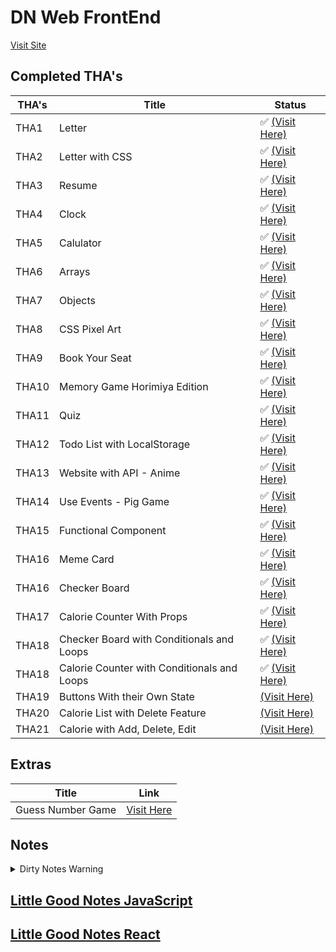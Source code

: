 # DN Web FrontEnd

[Visit Site](https://nikhilnagrale2.github.io/dn-frontend/)

## Completed THA's

| THA's | Title                                       | Status                                                                                    |
| ----- | ------------------------------------------- | ----------------------------------------------------------------------------------------- |
| THA1  | Letter                                      | ✅ [(Visit Here)](https://nikhilnagrale2.github.io/dn-frontend/Day_01/index.html)         |
| THA2  | Letter with CSS                             | ✅ [(Visit Here)](https://nikhilnagrale2.github.io/dn-frontend/Day_02/index.html)         |
| THA3  | Resume                                      | ✅ [(Visit Here)](https://nikhilnagrale2.github.io/dn-frontend/Day_03/index.html)         |
| THA4  | Clock                                       | ✅ [(Visit Here)](https://nikhilnagrale2.github.io/dn-frontend/Day_04/index.html)         |
| THA5  | Calulator                                   | ✅ [(Visit Here)](https://nikhilnagrale2.github.io/dn-frontend/Day_05/index.html)         |
| THA6  | Arrays                                      | ✅ [(Visit Here)](https://nikhilnagrale2.github.io/dn-frontend/Day_06/index.html)         |
| THA7  | Objects                                     | ✅ [(Visit Here)](https://nikhilnagrale2.github.io/dn-frontend/Day_07/index.html)         |
| THA8  | CSS Pixel Art                               | ✅ [(Visit Here)](https://nikhilnagrale2.github.io/dn-frontend/Day_08/index.html)         |
| THA9  | Book Your Seat                              | ✅ [(Visit Here)](https://nikhilnagrale2.github.io/dn-frontend/Day_09/Project/index.html) |
| THA10 | Memory Game Horimiya Edition                | ✅ [(Visit Here)](https://nikhilnagrale2.github.io/dn-frontend/Day_10/index.html)         |
| THA11 | Quiz                                        | ✅ [(Visit Here)](https://nikhilnagrale2.github.io/dn-frontend/Day_11/index.html)         |
| THA12 | Todo List with LocalStorage                 | ✅ [(Visit Here)](https://nikhilnagrale2.github.io/dn-frontend/Day_12/index.html)         |
| THA13 | Website with API - Anime                    | ✅ [(Visit Here)](https://nikhilnagrale2.github.io/dn-frontend/Day_13/index.html)         |
| THA14 | Use Events - Pig Game                       | ✅ [(Visit Here)](https://nikhilnagrale2.github.io/dn-frontend/Day_14/index.html)         |
| THA15 | Functional Component                        | ✅ [(Visit Here)](https://suspicious-varahamihira-fd5683.netlify.app/)                    |
| THA16 | Meme Card                                   | ✅ [(Visit Here)](https://pensive-goldberg-bd1338.netlify.app/)                           |
| THA16 | Checker Board                               | ✅ [(Visit Here)](https://elegant-wescoff-6bb3b0.netlify.app/)                            |
| THA17 | Calorie Counter With Props                  | ✅ [(Visit Here)](https://optimistic-mayer-69df31.netlify.app/)                           |
| THA18 | Checker Board with Conditionals and Loops   | ✅ [(Visit Here)](https://elegant-almeida-d3b716.netlify.app/)                            |
| THA18 | Calorie Counter with Conditionals and Loops | ✅ [(Visit Here)](https://epic-galileo-5406ef.netlify.app/)                               |
| THA19 | Buttons With their Own State                | [(Visit Here)]()                                                                          |
| THA20 | Calorie List with Delete Feature            | [(Visit Here)]()                                                                          |
| THA21 | Calorie with Add, Delete, Edit              | [(Visit Here)]()                                                                          |

## Extras

| Title             | Link                                                                                           |
| ----------------- | ---------------------------------------------------------------------------------------------- |
| Guess Number Game | [Visit Here](https://nikhilnagrale2.github.io/dn-frontend/extras_Guess_Number_Game/index.html) |

## Notes

<details>
  <summary>Dirty Notes Warning</summary>

# **HTML CSS**

## Day 1

---

## Day 2

---

## Day 3

---

## Day 4

- Positions
- Display
- Overflow
- Semantic Elements
  - Section
  - Article
  - Header
  - Footer
  - Nav
  - Details - Summary
  - Time
  - Aside

---

# **Javascript Basics**

## Day 5

### Javascript Basics

- document - A global Object of a javascript
- window.onload , document.getElementById(), getQuerySelectorAll()
- addEventListener, parseInt,
- Event Bubbling - In css = OnClick= "function()"
- In addEventListner function we can use event.stopPropogation
- Event Capturing
- var are by default initialized undefined but let gives an error
- typeof,console.log,for loop, let ,array, forEach, for item of arr,
- if else, variable dont have type values have,
- coersion to number ->Number() way, +n way, parseInt way
- coersion to boolean -> !!() way or Boolean
- coersion to string -> toString or concatenate with empty string
- a==b, a===b
- Global Scope -
- Lexical scope -
- Functional scope -
- Block scope - { }
- Diff between let var const - var can be accessed from outside of block
- var can have acceess in whole function
- let doesnt have access outside of block

---

## Day 6

### Javascript Arrays

- Array and Accessing Elements
- Javascript Arrays, Accessing, .concat, .join, slice, indexOf(value), lastIndexOf(value),
- Iterating List
  - forEach, forOf, forIn, Simple For,
  - a.some(item=> item===10),a.every(item=>item===1),a.filter(item=>item==1),map(item=>item=10)
  - ```js
        a.reduce((acc,item)=>{acc=acc+item; retun acc;},0);
    ```
- Mutating List

  - .pop,.reverse,.push,.sort, splice,shift,unshift,.length()

  - sort((a,b)=> a-b);
  - splice(start,delete count, items);
  - shift - pop from front
  - unshift - push from front
  - toString
  - toLocaleString
  - isArray
  - sort
  - splice
  - length

---

## Day 7 and 8

### Javascript Objects

- Syntax - Create an Object ={},=new Object({});,=Object.Create(prototype object);,
- Dot Notation, Bracket Notation, Methods in Objects -
- Create Properties from outside object, Object are Mutable,
- for in loop, Nested Objects, Object.Keys(objectName), Object.Values(objectName),
- Object.freeze(objectName), Object.getOwnPropertyNames(objectName),objectName.splice(),
- Json.stringify, Json.parse
- get and set on objects, delete property
- Object Constructors
- Object.assign(target,source);
- spread operator for clone objects or arrays - newobje = {...source}
- rest Parameters - a,b,...x fun(a,b,x,c,c,d,d) a b will be assign rest will store in x array
- Arguments Object -
- what if number of parameters we pass are higher than required - ans - it will only take required number of - parameters
- rest parameter must be the last in parameter

---

## Day 9

- console.log(window), const new=window.open(), new.close(), new.location="https://google.in",
- global scope ==> variables become property in window, function become method in window,
- This Keyword,
- global scope, function scope var with this keyword
- call keyword with parameter,
- apply keyword same as call keyword parameter are passed as array
- bind keyword, same as call, but we can create kind of const for it and store the call and call whenever - needed, functionname.call(object), functioname me this keyword,
- Hoisting - access variable before define => undefined, same for arrow function
- call funciton before define => correct output,
- spread operator - creates clone not reference, create copy of two array and merge,
- overwrite when two object copy, update values of object using spread operator

- Events and Event Listeners

```js
var x=document.querySelcctor(.classname);
x.addEventListener('click',()=>{ box.classlist.contains('classname') });
```

---

## Day 10

- Functions
- function expression
- (function(){});
- array function
- anonymous function
- arrow function
- diffrence in arrow and normal function declaration - this value
- no execution context is made in case of arrow function. ex
- default parameters
- callback function
- setTimeOutput(fun,time);
- setTimeOutput(fun,time,more funs); more fun will run first
- asynchronous programming
- Function Chaining

---

## Day 11

- Prototypal Inheritance
- ```js
  let shape = {
    height: 10,
    widhth: 10,
  };

  let circle = {
    radius: 2,
  };

  circle.__proto__ = shape;
  console.log(circle.height, circle.radius); // 10, 2
  ```

- Object.getPrototypeOf
- Derived Class
- Base Class
- super keyword

## Day 12

### Synchronous and Asynchronous JS

[Synchronous and Asynchronous](https://developer.mozilla.org/en-US/docs/Learn/JavaScript/Asynchronous/Introducing)

- Event Loop
- setTimeout and setInterval
- Blocking vs Non Blocking
- localStorage

## Day 13

#### Promise

```js
let promise = new Promise((resolve, reject) => {
  let a = 2;
  if (a === 2) {
    // resolve(); // promise fulfilled
    resolve("Success"); // can also pass json data
  } else {
    // reject(); // uncaught error
    reject("Failed");
  }
});

promise.then((data)=>{
  console.log("Promise was Resolved");
  console.log(data);
});
.catch(()=>{
  console.log("Promise was Rejected");
})
```

- 3 types of states = resolve, pending, reject
- works asynchronously
- then executes when promise resolved
- catch executes when promise rejects

#### Fetch API

```js
fetch("https://api.github.com/users/nikhilnagrale2")
  .then((res) => res.json())
  .then((data) => console.log(data));
```

---

#### Async

[Async](https://developer.mozilla.org/en-US/docs/Web/JavaScript/Reference/Statements/async_function)

```js
async function hello() {
  return "Hello";
}

var a = hello(); // returns promise
console.log(a); // promise
a.then((data) => {
  console.log(data); //hello
});
```

#### Await

[Await](https://developer.mozilla.org/en-US/docs/Web/JavaScript/Reference/Operators/await)

```js
function resolveAfter2Seconds(x) {
  return new Promise((resolve) => {
    setTimeout(() => {
      resolve(x);
    }, 2000);
  });
}

async function f1() {
  var x = await resolveAfter2Seconds(10);
  console.log(x); // 10
}

f1();
```

#### Browser caching

#### Local Storage

- Set Data

```js
localStorage.setItem("username", "op");
```

- remove Data

```js
localStorage.removeItem("username");
```

- Get Data

```js
localStorage.getItem("username");
```

- Clear Data

```js
localStorage.clear();
```

#### Session Storage

- Set Data

```js
sessionStorage.setItem("username", "op");
```

- remove Data

```js
sessionStorage.removeItem("username");
```

- Get Data

```js
sessionStotage.getItem("username");
```

## Day 14

### Event Handling

- Event Listner - what type
- Event Handler
- click, mouseOver, mouseOut, keyup, keydown, keypress, focus, blur, change, submit, onformsubmit, onoffline, onload, onresize, onvideoplay,

# **REACT**

## Day 15

### Why we use React?

- Fast, Large community, OpenSource, blah blah
  [React JS](https://reactjs.org/)

### React and Virtual DOM

### JSX Basics - JavaScript XML

### Component Basics

## Day 16

### Install NodeJs, NPM

- How to install create react app

```js
npm install -g create-react-app
```

- How to create react app

```js
npx create-react-app "AppName"
```

- How to start Server

```js
npm start
```

- What is BabelJs
- How to import React and ReactDOM

```js
import React from "react";
import ReactDOM from "react-dom";
```

- Render ReactDOM

```js
ReactDOM.render(<h1>Hello Wordl</h1>, document.getElementById("root"));
```

### Functional Components

```js
function Navbar() {
  return <h1>Navbar</h1>;
}

function App() {
  return (
    // jsx
    <div>
      <Navbar />
      <h1>Hello World!</h1>
    </div>
    // jsx
  );
}

//  Prop -> FC -> JSX
//  Call App
ReactDOM.render(<App />, document.getElementById("root"));
```

### Import Export JSX

```js
export default App; // Export Jsx

import App from "./App";
```

### Style CSS with React

- create file in src
- import css file
- instead of class use className

### Parent Child Component

```js
const Card = () => {  // parent component
  const Image = () => { // child component
    return <img src="https://cubettech.com.jpg" alt="" />;
  };
  return (
    <div className="card">
      <Image />
    </div>
    <h2>React Card</h2>
  );
};
```

## Day 17

### JSX

- JSX is an extension to the JavaScript language syntax

```js
const componentWithoutJSX = React.createElement(
  "h1",
  {
    // attributes,
    className: "text",
  },
  "Hello World"
);

const componentWithJSX = <h1 className:"text">Hello World</h1>; // babel converts to above

function App() {
  return componentWithoutJSX;
}
```

### HTML Vs. JSX

### Inline Css

```js
function App(){
  return (
    <div className="card" style="{{backgroundColor:"blue"}}">
      <h1>Title</h1>
    </div>
  )
}
```

### React Props

```js
function App(props){
  return (
    <div className="card" style="{{backgroundColor:"blue"}}">
      <h1>Title</h1>
    </div>
  )
}

<App img="xyz" title="xyzs"/>
```

## Day 18

### Inline Styling

```js
<button style={{ backgroundColor: "green", color: "blue" }}>Download</button>
```

- or simply create object and assign
- we can also use conditionals to give different class

### Reusable Components

## Day 19

### Class Based Components

</details>

## [Little Good Notes JavaScript](https://github.com/nikhilnagrale2/JavaScript)

## [Little Good Notes React](https://nikhilnagrale2.github.io/React/)
